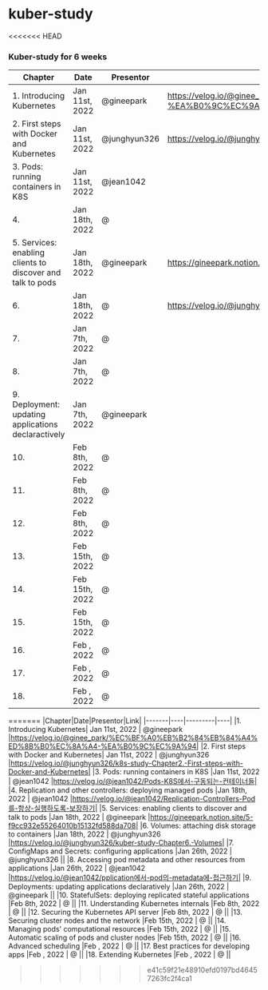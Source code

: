 # kuber-study

<<<<<<< HEAD
### Kuber-study for 6 weeks

| Chapter                                                    | Date           | Presentor    | Link                                                                                          |
| ---------------------------------------------------------- | -------------- | ------------ | --------------------------------------------------------------------------------------------- |
| 1. Introducing Kubernetes                                  | Jan 11st, 2022 | @gineepark   | https://velog.io/@ginee_park/%EC%BF%A0%EB%B2%84%EB%84%A4%ED%8B%B0%EC%8A%A4-%EA%B0%9C%EC%9A%94 |
| 2. First steps with Docker and Kubernetes                  | Jan 11st, 2022 | @junghyun326 | https://velog.io/@junghyun326/k8s-study-Chapter2.-First-steps-with-Docker-and-Kubernetes      |
| 3. Pods: running containers in K8S                         | Jan 11st, 2022 | @jean1042    |                                                                                               |
| 4.                                                         | Jan 18th, 2022 | @            |                                                                                               |
| 5. Services: enabling clients to discover and talk to pods | Jan 18th, 2022 | @gineepark   | https://gineepark.notion.site/5-f9cc932e55264010b15132fd588da708                              |
| 6.                                                         | Jan 18th, 2022 | @            | https://velog.io/@junghyun326/kuber-study-Chapter6.-Volumes                                   |
| 7.                                                         | Jan 7th, 2022  | @            |                                                                                               |
| 8.                                                         | Jan 7th, 2022  | @            |                                                                                               |
| 9. Deployment: updating applications declaractively        | Jan 7th, 2022  | @gineepark   |                                                                                               |
| 10.                                                        | Feb 8th, 2022  | @            |                                                                                               |
| 11.                                                        | Feb 8th, 2022  | @            |                                                                                               |
| 12.                                                        | Feb 8th, 2022  | @            |                                                                                               |
| 13.                                                        | Feb 15th, 2022 | @            |                                                                                               |
| 14.                                                        | Feb 15th, 2022 | @            |                                                                                               |
| 15.                                                        | Feb 15th, 2022 | @            |                                                                                               |
| 16.                                                        | Feb , 2022     | @            |                                                                                               |
| 17.                                                        | Feb , 2022     | @            |                                                                                               |
| 18.                                                        | Feb , 2022     | @            |                                                                                               |
=======
|Chapter|Date|Presentor|Link|
|-------|----|---------|----|
|1. Introducing Kubernetes| Jan 11st, 2022 | @gineepark |https://velog.io/@ginee_park/%EC%BF%A0%EB%B2%84%EB%84%A4%ED%8B%B0%EC%8A%A4-%EA%B0%9C%EC%9A%94|
|2. First steps with Docker and Kubernetes| Jan 11st, 2022 | @junghyun326 |https://velog.io/@junghyun326/k8s-study-Chapter2.-First-steps-with-Docker-and-Kubernetes|
|3. Pods: running containers in K8S |Jan 11st, 2022 | @jean1042 |https://velog.io/@jean1042/Pods-K8S에서-구동되는-컨테이너들|
|4. Replication and other controllers: deploying managed pods |Jan 18th, 2022 | @jean1042 |https://velog.io/@jean1042/Replication-Controllers-Pod를-항상-실행하도록-보장하기|
|5. Services: enabling clients to discover and talk to pods |Jan 18th, 2022 | @gineepark |https://gineepark.notion.site/5-f9cc932e55264010b15132fd588da708|
|6. Volumes: attaching disk storage to containers |Jan 18th, 2022 | @junghyun326 |https://velog.io/@junghyun326/kuber-study-Chapter6.-Volumes|
|7. ConfigMaps and Secrets: configuring applications |Jan 26th, 2022 | @junghyun326 ||
|8. Accessing pod metadata and other resources from applications |Jan 26th, 2022 | @jean1042 |https://velog.io/@jean1042/pplication에서-pod의-metadata에-접근하기|
|9. Deployments: updating applications declaratively |Jan 26th, 2022 | @gineepark ||
|10. StatefulSets: deploying replicated stateful applications |Feb 8th, 2022 | @ ||
|11. Understanding Kubernetes internals |Feb 8th, 2022 | @ ||
|12. Securing the Kubernetes API server |Feb 8th, 2022 | @ ||
|13. Securing cluster nodes and the network |Feb 15th, 2022 | @ ||
|14. Managing pods' computational resources |Feb 15th, 2022 | @ ||
|15. Automatic scaling of pods and cluster nodes |Feb 15th, 2022 | @ ||
|16. Advanced scheduling |Feb , 2022 | @ ||
|17. Best practices for developing apps |Feb , 2022 | @ ||
|18. Extending Kubernetes |Feb , 2022 | @ ||
>>>>>>> e41c59f21e48910efd0197bd46457263fc2f4ca1
